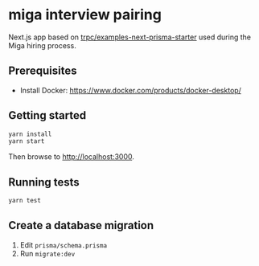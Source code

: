 # miga interview pairing

Next.js app based on [trpc/examples-next-prisma-starter](http://github.com/trpc/examples-next-prisma-starter) used during the Miga hiring process.

## Prerequisites

- Install Docker: https://www.docker.com/products/docker-desktop/

## Getting started

```bash
yarn install
yarn start
```

Then browse to <http://localhost:3000>.

## Running tests

```bash
yarn test
```

## Create a database migration

1. Edit `prisma/schema.prisma`
2. Run `migrate:dev`
